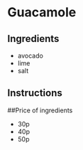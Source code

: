 # Guacamole 
## Ingredients
* avocado
* lime
* salt
## Instructions
##Price of ingredients
* 30p
* 40p
* 50p 

